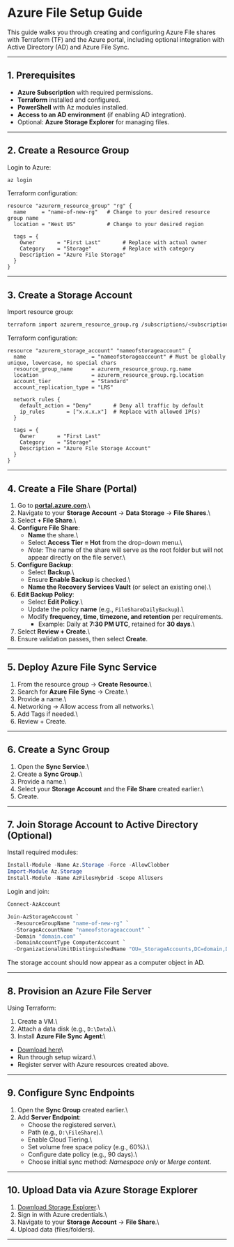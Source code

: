 # Azure File Setup Guide

This guide walks you through creating and configuring Azure File shares
with Terraform (TF) and the Azure portal, including optional integration
with Active Directory (AD) and Azure File Sync.

------------------------------------------------------------------------

## 1. Prerequisites

-   **Azure Subscription** with required permissions.
-   **Terraform** installed and configured.
-   **PowerShell** with Az modules installed.
-   **Access to an AD environment** (if enabling AD integration).
-   Optional: **Azure Storage Explorer** for managing files.

------------------------------------------------------------------------

## 2. Create a Resource Group

Login to Azure:

``` bash
az login
```

Terraform configuration:

``` hcl
resource "azurerm_resource_group" "rg" {
  name     = "name-of-new-rg"   # Change to your desired resource group name
  location = "West US"          # Change to your desired region

  tags = {
    Owner       = "First Last"       # Replace with actual owner
    Category    = "Storage"          # Replace with category
    Description = "Azure File Storage"
  }
}
```

------------------------------------------------------------------------

## 3. Create a Storage Account

Import resource group:

``` bash
terraform import azurerm_resource_group.rg /subscriptions/<subscription-id>/resourceGroups/name-of-new-rg
```

Terraform configuration:

``` hcl
resource "azurerm_storage_account" "nameofstorageaccount" {
  name                     = "nameofstorageaccount" # Must be globally unique, lowercase, no special chars
  resource_group_name      = azurerm_resource_group.rg.name
  location                 = azurerm_resource_group.rg.location
  account_tier             = "Standard"
  account_replication_type = "LRS"

  network_rules {
    default_action = "Deny"       # Deny all traffic by default
    ip_rules       = ["x.x.x.x"]  # Replace with allowed IP(s)
  }

  tags = {
    Owner       = "First Last"
    Category    = "Storage"
    Description = "Azure File Storage Account"
  }
}
```

------------------------------------------------------------------------

## 4. Create a File Share (Portal)

1.  Go to **[portal.azure.com](https://portal.azure.com)**.\
2.  Navigate to your **Storage Account** → **Data Storage** → **File
    Shares**.\
3.  Select **+ File Share**.\
4.  **Configure File Share**:
    -   **Name** the share.\
    -   Select **Access Tier = Hot** from the drop-down menu.\
    -   *Note:* The name of the share will serve as the root folder but
        will not appear directly on the file server.\
5.  **Configure Backup**:
    -   Select **Backup**.\
    -   Ensure **Enable Backup** is checked.\
    -   **Name the Recovery Services Vault** (or select an existing
        one).\
6.  **Edit Backup Policy**:
    -   Select **Edit Policy**.\
    -   Update the policy **name** (e.g., `FileShareDailyBackup`).\
    -   Modify **frequency, time, timezone, and retention** per
        requirements.
        -   Example: Daily at **7:30 PM UTC**, retained for **30
            days**.\
7.  Select **Review + Create**.\
8.  Ensure validation passes, then select **Create**.

------------------------------------------------------------------------

## 5. Deploy Azure File Sync Service

1.  From the resource group → **Create Resource**.\
2.  Search for **Azure File Sync** → Create.\
3.  Provide a name.\
4.  Networking → Allow access from all networks.\
5.  Add Tags if needed.\
6.  Review + Create.

------------------------------------------------------------------------

## 6. Create a Sync Group

1.  Open the **Sync Service**.\
2.  Create a **Sync Group**.\
3.  Provide a name.\
4.  Select your **Storage Account** and the **File Share** created
    earlier.\
5.  Create.

------------------------------------------------------------------------

## 7. Join Storage Account to Active Directory (Optional)

Install required modules:

``` powershell
Install-Module -Name Az.Storage -Force -AllowClobber
Import-Module Az.Storage
Install-Module -Name AzFilesHybrid -Scope AllUsers
```

Login and join:

``` powershell
Connect-AzAccount

Join-AzStorageAccount `
  -ResourceGroupName "name-of-new-rg" `
  -StorageAccountName "nameofstorageaccount" `
  -Domain "domain.com" `
  -DomainAccountType ComputerAccount `
  -OrganizationalUnitDistinguishedName "OU=_StorageAccounts,DC=domain,DC=com"
```

The storage account should now appear as a computer object in AD.

------------------------------------------------------------------------

## 8. Provision an Azure File Server

Using Terraform: 
1. Create a VM.\
2. Attach a data disk (e.g., `D:\Data`).\
3. Install **Azure File Sync Agent**:\
- [Download
here](https://www.microsoft.com/en-us/download/details.aspx?id=57159)\
- Run through setup wizard.\
- Register server with Azure resources created above.

------------------------------------------------------------------------

## 9. Configure Sync Endpoints

1.  Open the **Sync Group** created earlier.\
2.  Add **Server Endpoint**:
    -   Choose the registered server.\
    -   Path (e.g., `D:\FileShare`).\
    -   Enable Cloud Tiering.\
    -   Set volume free space policy (e.g., 60%).\
    -   Configure date policy (e.g., 90 days).\
    -   Choose initial sync method: *Namespace only* or *Merge content*.

------------------------------------------------------------------------

## 10. Upload Data via Azure Storage Explorer

1.  [Download Storage
    Explorer](https://azure.microsoft.com/en-us/products/storage/storage-explorer#Download-4).\
2.  Sign in with Azure credentials.\
3.  Navigate to your **Storage Account** → **File Share**.\
4.  Upload data (files/folders).

------------------------------------------------------------------------
